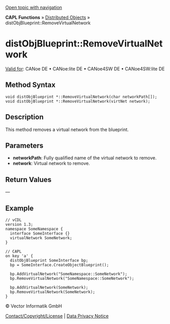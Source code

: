 [Open topic with navigation](../../../../../CANoeDEFamily.htm#Topics/CAPLFunctions/DistributedObjects/Methods/CAPLfunctiondistObjBlueprintRemoveVirtualNetwork.md)

**CAPL Functions** » [Distributed Objects](../CAPLfunctionsDOOverview.md) » distObjBlueprint::RemoveVirtualNetwork

# distObjBlueprint::RemoveVirtualNetwork

[Valid for](../../../Shared/FeatureAvailability.md): CANoe DE • CANoe:lite DE • CANoe4SW DE • CANoe4SW:lite DE

## Method Syntax

```plaintext
void distObjBlueprint *::RemoveVirtualNetwork(char networkPath[]);
void distObjBlueprint *::RemoveVirtualNetwork(virtNet network);
```

## Description

This method removes a virtual network from the blueprint.

## Parameters

- **networkPath**: Fully qualified name of the virtual network to remove.
- **network**: Virtual network to remove.

## Return Values

—

## Example

```plaintext
// vCDL
version 1.3;
namespace SomeNamespace {
  interface SomeInterface {}
  virtualNetwork SomeNetwork;
}

// CAPL
on key 'a' {
  distObjBlueprint SomeInterface bp;
  bp = SomeInterface.CreateObjectBlueprint();

  bp.AddVirtualNetwork("SomeNamespace::SomeNetwork");
  bp.RemoveVirtualNetwork("SomeNamespace::SomeNetwork");

  bp.AddVirtualNetwork(SomeNetwork);
  bp.RemoveVirtualNetwork(SomeNetwork);
}
```

© Vector Informatik GmbH

[Contact/Copyright/License](../../../Shared/ContactCopyrightLicense.md) | [Data Privacy Notice](https://www.vector.com/int/en/company/get-info/privacy-policy/)